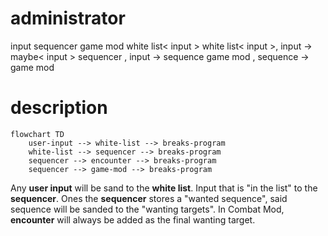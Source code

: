 
# administrator
input
sequencer
game mod
white list< input >
white list< input >, input -> maybe< input >
sequencer , input -> sequence
game mod , sequence -> game mod
# description
```mermaid
flowchart TD
    user-input --> white-list --> breaks-program
    white-list --> sequencer --> breaks-program
    sequencer --> encounter --> breaks-program
    sequencer --> game-mod --> breaks-program
```
Any __user input__ will be sand to the __white list__. Input that is "in the list" to the __sequencer__. Ones the __sequencer__ stores a "wanted sequence", said sequence will be sanded to the "wanting targets". In Combat Mod, __encounter__ will always be added as the final wanting target. 
